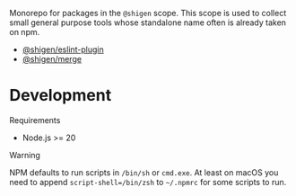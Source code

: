 Monorepo for packages in the `@shigen` scope. This scope is used to collect small general purpose tools whose standalone name often is already taken on npm.

- [@shigen/eslint-plugin](packages/eslint-plugin)
- [@shigen/merge](packages/merge)

# Development

Requirements

- Node.js >= 20

> [!WARNING]  
> NPM defaults to run scripts in `/bin/sh` or `cmd.exe`. At least on macOS you need to append `script-shell=/bin/zsh` to `~/.npmrc` for some scripts to run.
